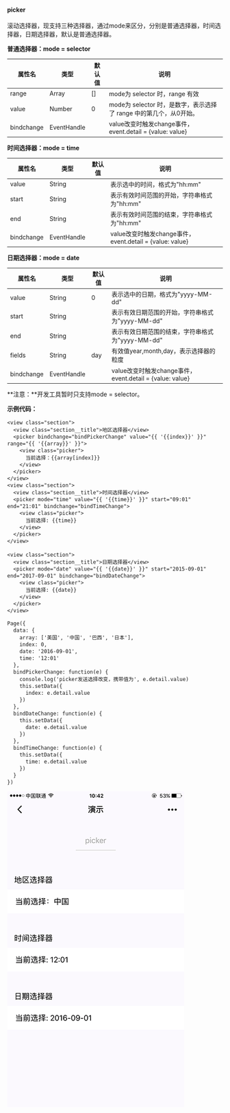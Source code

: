 #### picker

滚动选择器，现支持三种选择器，通过mode来区分，分别是普通选择器，时间选择器，日期选择器，默认是普通选择器。

**普通选择器：mode = selector**

| 属性名 | 类型 | 默认值 | 说明 |
| --- | --- | --- | --- |
| range | Array | \[\] | mode为 selector 时，range 有效 |
| value | Number | 0 | mode为 selector 时，是数字，表示选择了 range 中的第几个，从0开始。 |
| bindchange | EventHandle |  | value改变时触发change事件，event.detail = {value: value} |

**时间选择器：mode = time**

| 属性名 | 类型 | 默认值 | 说明 |
| --- | --- | --- | --- |
| value | String |  | 表示选中的时间，格式为"hh:mm" |
| start | String |  | 表示有效时间范围的开始，字符串格式为"hh:mm" |
| end | String |  | 表示有效时间范围的结束，字符串格式为"hh:mm" |
| bindchange | EventHandle |  | value改变时触发change事件，event.detail = {value: value} |

**日期选择器：mode = date**

| 属性名 | 类型 | 默认值 | 说明 |
| --- | --- | --- | --- |
| value | String | 0 | 表示选中的日期，格式为"yyyy-MM-dd" |
| start | String |  | 表示有效日期范围的开始，字符串格式为"yyyy-MM-dd" |
| end | String |  | 表示有效日期范围的结束，字符串格式为"yyyy-MM-dd" |
| fields | String | day | 有效值year,month,day，表示选择器的粒度 |
| bindchange | EventHandle |  | value改变时触发change事件，event.detail = {value: value} |

**注意：**开发工具暂时只支持mode = selector。

**示例代码：**

```
<view class="section">
  <view class="section__title">地区选择器</view>
  <picker bindchange="bindPickerChange" value="{{ '{{index}}' }}" range="{{ '{{array}}' }}">
    <view class="picker">
      当前选择：{{array[index]}}
    </view>
  </picker>
</view>
<view class="section">
  <view class="section__title">时间选择器</view>
  <picker mode="time" value="{{ '{{time}}' }}" start="09:01" end="21:01" bindchange="bindTimeChange">
    <view class="picker">
      当前选择: {{time}}
    </view>
  </picker>
</view>

<view class="section">
  <view class="section__title">日期选择器</view>
  <picker mode="date" value="{{ '{{date}}' }}" start="2015-09-01" end="2017-09-01" bindchange="bindDateChange">
    <view class="picker">
      当前选择: {{date}}
    </view>
  </picker>
</view>
```

```
Page({
  data: {
    array: ['美国', '中国', '巴西', '日本'],
    index: 0,
    date: '2016-09-01',
    time: '12:01'
  },
  bindPickerChange: function(e) {
    console.log('picker发送选择改变，携带值为', e.detail.value)
    this.setData({
      index: e.detail.value
    })
  },
  bindDateChange: function(e) {
    this.setData({
      date: e.detail.value
    })
  },
  bindTimeChange: function(e) {
    this.setData({
      time: e.detail.value
    })
  }
})
```

![](/image/pic/picker.png)

